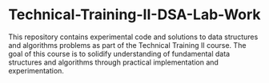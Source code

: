 # Technical-Training-II-DSA-Lab-Work
This repository contains experimental code and solutions to data structures and algorithms problems as part of the Technical Training II course. The goal of this course is to solidify understanding of fundamental data structures and algorithms through practical implementation and experimentation.
